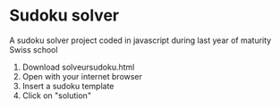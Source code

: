 # Sudoku solver
A sudoku solver project coded in javascript during last year of maturity Swiss school

1) Download solveursudoku.html
2) Open with your internet browser
3) Insert a sudoku template
4) Click on "solution"
